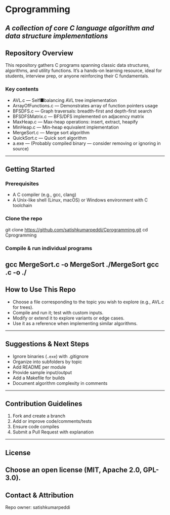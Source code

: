 # Cprogramming
*A collection of core C language algorithm and data structure implementations*
---
##  Repository Overview
This repository gathers C programs spanning classic data structures, algorithms, and utility
functions.
It’s a hands-on learning resource, ideal for students, interview prep, or anyone reinforcing their C
fundamentals.
### Key contents
- AVL.c — Self■balancing AVL tree implementation
- ArrayOfFunctions.c — Demonstrates array of function pointers usage
- BFSDFS.c — Graph traversals: breadth-first and depth-first search
- BFSDFSMatrix.c — BFS/DFS implemented on adjacency matrix
- MaxHeap.c — Max-heap operations: insert, extract, heapify
- MinHeap.c — Min-heap equivalent implementation
- MergeSort.c — Merge sort algorithm
- QuickSort.c — Quick sort algorithm
- a.exe — (Probably compiled binary — consider removing or ignoring in source)
---
##  Getting Started
### Prerequisites
- A C compiler (e.g., gcc, clang)
- A Unix-like shell (Linux, macOS) or Windows environment with C toolchain
### Clone the repo
git clone https://github.com/satishkumarpeddi/Cprogramming.git
cd Cprogramming
### Compile & run individual programs
gcc MergeSort.c -o MergeSort
./MergeSort
gcc .c -o
./
---
##  How to Use This Repo
- Choose a file corresponding to the topic you wish to explore (e.g., AVL.c for trees).
- Compile and run it; test with custom inputs.
- Modify or extend it to explore variants or edge cases.
- Use it as a reference when implementing similar algorithms.
---
## Suggestions & Next Steps
- Ignore binaries (`.exe`) with .gitignore
- Organize into subfolders by topic
- Add README per module
- Provide sample input/output
- Add a Makefile for builds
- Document algorithm complexity in comments
---
##  Contribution Guidelines
1. Fork and create a branch
2. Add or improve code/comments/tests
3. Ensure code compiles
4. Submit a Pull Request with explanation
---
##  License
Choose an open license (MIT, Apache 2.0, GPL-3.0).
---
##  Contact & Attribution
Repo owner: satishkumarpeddi
